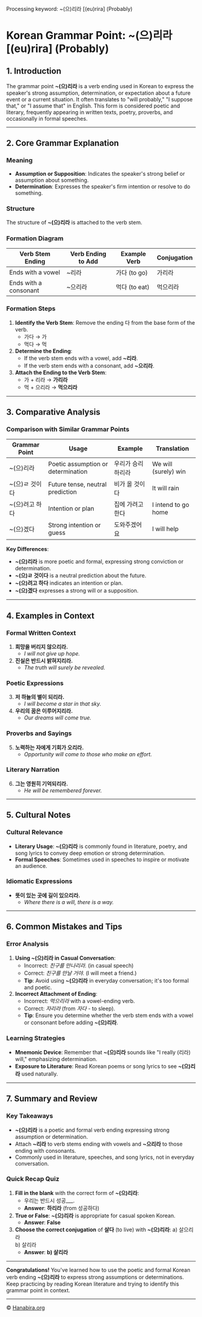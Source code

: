 Processing keyword: ~(으)리라 [(eu)rira] (Probably)
# Korean Grammar Point: ~(으)리라 [(eu)rira] (Probably)

## 1. Introduction
The grammar point **~(으)리라** is a verb ending used in Korean to express the speaker's strong assumption, determination, or expectation about a future event or a current situation. It often translates to "will probably," "I suppose that," or "I assume that" in English. This form is considered poetic and literary, frequently appearing in written texts, poetry, proverbs, and occasionally in formal speeches.

---
## 2. Core Grammar Explanation
### Meaning
- **Assumption or Supposition**: Indicates the speaker's strong belief or assumption about something.
- **Determination**: Expresses the speaker's firm intention or resolve to do something.
### Structure
The structure of **~(으)리라** is attached to the verb stem.
### Formation Diagram
| Verb Stem Ending | Verb Ending to Add | Example Verb | Conjugation |
|------------------|--------------------|--------------|-------------|
| Ends with a vowel | ~리라            | 가다 (to go)  | 가리라     |
| Ends with a consonant | ~으리라       | 먹다 (to eat) | 먹으리라   |
### Formation Steps
1. **Identify the Verb Stem**: Remove the ending 다 from the base form of the verb.
   - 가다 → 가
   - 먹다 → 먹
2. **Determine the Ending**:
   - If the verb stem ends with a vowel, add **~리라**.
   - If the verb stem ends with a consonant, add **~으리라**.
3. **Attach the Ending to the Verb Stem**:
   - 가 + 리라 → **가리라**
   - 먹 + 으리라 → **먹으리라**
---
## 3. Comparative Analysis
### Comparison with Similar Grammar Points
| Grammar Point | Usage | Example | Translation |
|---------------|-------|---------|-------------|
| ~(으)리라 | Poetic assumption or determination | 우리가 승리하리라 | We will (surely) win |
| ~(으)ㄹ 것이다 | Future tense, neutral prediction | 비가 올 것이다 | It will rain |
| ~(으)려고 하다 | Intention or plan | 집에 가려고 한다 | I intend to go home |
| ~(으)겠다 | Strong intention or guess | 도와주겠어요 | I will help |
**Key Differences**:
- **~(으)리라** is more poetic and formal, expressing strong conviction or determination.
- **~(으)ㄹ 것이다** is a neutral prediction about the future.
- **~(으)려고 하다** indicates an intention or plan.
- **~(으)겠다** expresses a strong will or a supposition.
---
## 4. Examples in Context
### Formal Written Context
1. **희망을 버리지 않으리라.**
   - *I will not give up hope.*
2. **진실은 반드시 밝혀지리라.**
   - *The truth will surely be revealed.*
### Poetic Expressions
3. **저 하늘의 별이 되리라.**
   - *I will become a star in that sky.*
4. **우리의 꿈은 이루어지리라.**
   - *Our dreams will come true.*
### Proverbs and Sayings
5. **노력하는 자에게 기회가 오리라.**
   - *Opportunity will come to those who make an effort.*
### Literary Narration
6. **그는 영원히 기억되리라.**
   - *He will be remembered forever.*
---
## 5. Cultural Notes
### Cultural Relevance
- **Literary Usage**: **~(으)리라** is commonly found in literature, poetry, and song lyrics to convey deep emotion or strong determination.
- **Formal Speeches**: Sometimes used in speeches to inspire or motivate an audience.
### Idiomatic Expressions
- **뜻이 있는 곳에 길이 있으리라.**
  - *Where there is a will, there is a way.*
---
## 6. Common Mistakes and Tips
### Error Analysis
1. **Using ~(으)리라 in Casual Conversation**:
   - Incorrect: *친구를 만나리라.* (in casual speech)
   - Correct: *친구를 만날 거야.* (I will meet a friend.)
   - **Tip**: Avoid using **~(으)리라** in everyday conversation; it's too formal and poetic.
2. **Incorrect Attachment of Ending**:
   - Incorrect: *먹으리라* with a vowel-ending verb.
   - Correct: *자리라* (from *자다* - to sleep).
   - **Tip**: Ensure you determine whether the verb stem ends with a vowel or consonant before adding **~(으)리라**.
### Learning Strategies
- **Mnemonic Device**: Remember that **~(으)리라** sounds like "I really (리라) will," emphasizing determination.
- **Exposure to Literature**: Read Korean poems or song lyrics to see **~(으)리라** used naturally.
---
## 7. Summary and Review
### Key Takeaways
- **~(으)리라** is a poetic and formal verb ending expressing strong assumption or determination.
- Attach **~리라** to verb stems ending with vowels and **~으리라** to those ending with consonants.
- Commonly used in literature, speeches, and song lyrics, not in everyday conversation.
### Quick Recap Quiz
1. **Fill in the blank** with the correct form of **~(으)리라**:
   - 우리는 반드시 성공___.
   - **Answer**: **하리라** (from 성공하다)
2. **True or False**: **~(으)리라** is appropriate for casual spoken Korean.
   - **Answer**: **False**
3. **Choose the correct conjugation** of **살다** (to live) with **~(으)리라**:
   a) 살으리라  
   b) 살리라  
   - **Answer**: **b) 살리라**
---
**Congratulations!** You've learned how to use the poetic and formal Korean verb ending **~(으)리라** to express strong assumptions or determinations. Keep practicing by reading Korean literature and trying to identify this grammar point in context.

---
© [Hanabira.org](https://hanabira.org)
